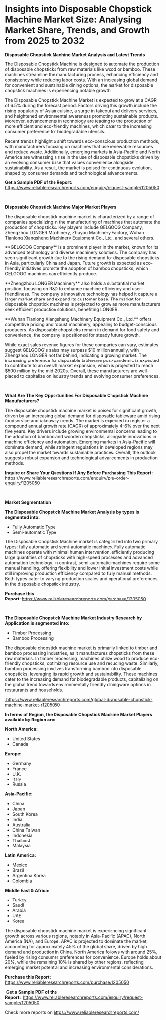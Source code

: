 <p><h1>Insights into Disposable Chopstick Machine Market Size: Analysing Market Share, Trends, and Growth from 2025 to 2032</h1></p><p><strong>Disposable Chopstick Machine Market Analysis and Latest Trends</strong></p>
<p><p>The Disposable Chopstick Machine is designed to automate the production of disposable chopsticks from raw materials like wood or bamboo. These machines streamline the manufacturing process, enhancing efficiency and consistency while reducing labor costs. With an increasing global demand for convenient and sustainable dining options, the market for disposable chopstick machines is experiencing notable growth. </p><p>The Disposable Chopstick Machine Market is expected to grow at a CAGR of 6.5% during the forecast period. Factors driving this growth include the rising popularity of Asian cuisine, a surge in takeout and delivery services, and heightened environmental awareness promoting sustainable products. Moreover, advancements in technology are leading to the production of more efficient and eco-friendly machines, which cater to the increasing consumer preference for biodegradable utensils.</p><p>Recent trends highlight a shift towards eco-conscious production methods, with manufacturers focusing on machines that use renewable resources and reduce waste. Additionally, emerging markets in Asia-Pacific and North America are witnessing a rise in the use of disposable chopsticks driven by an evolving consumer base that values convenience alongside sustainability. As a result, the market is poised for continuous evolution, shaped by consumer demands and technological advancements.</p></p>
<p><strong>Get a Sample PDF of the Report:&nbsp;</strong> <a href="https://www.reliableresearchreports.com/enquiry/request-sample/1205050?utm_campaign=2657&utm_medium=2&utm_source=Github&utm_content=ia&utm_term=26032025&utm_id=disposable-chopstick-machine">https://www.reliableresearchreports.com/enquiry/request-sample/1205050</a></p>
<p>&nbsp;</p>
<p><strong>Disposable Chopstick Machine Major Market Players</strong></p>
<p><p>The disposable chopstick machine market is characterized by a range of companies specializing in the manufacturing of machines that automate the production of chopsticks. Key players include GELGOOG Company, Zhengzhou LONGER Machinery, Zhuyou Machinery Factory, Wuhan Tianlong Xiangsheng Machinery Equipment Co., Ltd., and several others.</p><p>**GELGOOG Company** is a prominent player in the market, known for its advanced technology and diverse machinery solutions. The company has seen significant growth due to the rising demand for disposable chopsticks in Asia, particularly China and Japan. Future growth is expected as eco-friendly initiatives promote the adoption of bamboo chopsticks, which GELGOOG machines can efficiently produce.</p><p>**Zhengzhou LONGER Machinery** also holds a substantial market position, focusing on R&D to enhance machine efficiency and user-friendliness. The company's innovative technology has helped it capture a larger market share and expand its customer base. The market for disposable chopstick machines is projected to grow as more manufacturers seek efficient production solutions, benefiting LONGER.</p><p>**Wuhan Tianlong Xiangsheng Machinery Equipment Co., Ltd.** offers competitive pricing and robust machinery, appealing to budget-conscious producers. As disposable chopsticks remain in demand for food safety and convenience, the company is positioned for steady future growth.</p><p>While exact sales revenue figures for these companies can vary, estimates suggest GELGOOG's sales may surpass $10 million annually, with Zhengzhou LONGER not far behind, indicating a growing market. The increasing preference for disposable tableware post-pandemic is expected to contribute to an overall market expansion, which is projected to reach $500 million by the mid-2020s. Overall, these manufacturers are well-placed to capitalize on industry trends and evolving consumer preferences.</p></p>
<p>&nbsp;</p>
<p><strong>What Are The Key Opportunities For Disposable Chopstick Machine Manufacturers?</strong></p>
<p><p>The disposable chopstick machine market is poised for significant growth, driven by an increasing global demand for disposable tableware amid rising foodservice and takeaway trends. The market is expected to register a compound annual growth rate (CAGR) of approximately 4-6% over the next five years. Key drivers include growing environmental concerns leading to the adoption of bamboo and wooden chopsticks, alongside innovations in machine efficiency and automation. Emerging markets in Asia-Pacific will dominate demand, while stringent regulations in developed regions may also propel the market towards sustainable practices. Overall, the outlook suggests robust expansion and technological advancements in production methods.</p></p>
<p><strong>Inquire or Share Your Questions If Any Before Purchasing This Report:</strong> <a href="https://www.reliableresearchreports.com/enquiry/pre-order-enquiry/1205050?utm_campaign=2657&utm_medium=2&utm_source=Github&utm_content=ia&utm_term=26032025&utm_id=disposable-chopstick-machine">https://www.reliableresearchreports.com/enquiry/pre-order-enquiry/1205050</a></p>
<p>&nbsp;</p>
<p><strong>Market Segmentation</strong></p>
<p><strong>The Disposable Chopstick Machine Market Analysis by types is segmented into:</strong></p>
<p><ul><li>Fully Automatic Type</li><li>Semi-automatic Type</li></ul></p>
<p><p>The Disposable Chopstick Machine market is categorized into two primary types: fully automatic and semi-automatic machines. Fully automatic machines operate with minimal human intervention, efficiently producing large quantities of chopsticks with high-speed processes and advanced automation technology. In contrast, semi-automatic machines require some manual handling, offering flexibility and lower initial investment costs while still improving production efficiency compared to fully manual methods. Both types cater to varying production scales and operational preferences in the disposable chopstick industry.</p></p>
<p><strong>Purchase this Report:&nbsp;</strong><a href="https://www.reliableresearchreports.com/purchase/1205050?utm_campaign=2657&utm_medium=2&utm_source=Github&utm_content=ia&utm_term=26032025&utm_id=disposable-chopstick-machine">https://www.reliableresearchreports.com/purchase/1205050</a></p>
<p>&nbsp;</p>
<p><strong>The Disposable Chopstick Machine Market Industry Research by Application is segmented into:</strong></p>
<p><ul><li>Timber Processing</li><li>Bamboo Processing</li></ul></p>
<p><p>The disposable chopstick machine market is primarily linked to timber and bamboo processing industries, as it manufactures chopsticks from these raw materials. In timber processing, machines utilize wood to produce eco-friendly chopsticks, optimizing resource use and reducing waste. Similarly, bamboo processing involves transforming bamboo into disposable chopsticks, leveraging its rapid growth and sustainability. These machines cater to the increasing demand for biodegradable products, capitalizing on the global trend towards environmentally friendly diningware options in restaurants and households.</p></p>
<p><a href="https://www.reliableresearchreports.com/global-disposable-chopstick-machine-market-r1205050?utm_campaign=2657&utm_medium=2&utm_source=Github&utm_content=ia&utm_term=26032025&utm_id=disposable-chopstick-machine">&nbsp;https://www.reliableresearchreports.com/global-disposable-chopstick-machine-market-r1205050</a></p>
<p><strong>In terms of Region, the Disposable Chopstick Machine Market Players available by Region are:</strong></p>
<p>
    <p> <strong> North America: </strong>
        <ul>
            <li>United States</li>
            <li>Canada</li>
        </ul>
        </p> 
    <p> <strong> Europe: </strong>
        <ul>
            <li>Germany</li>
            <li>France</li>
            <li>U.K.</li>
            <li>Italy</li>
            <li>Russia</li>
        </ul>
        </p> 
    <p> <strong> Asia-Pacific: </strong>
        <ul>
            <li>China</li>
            <li>Japan</li>
            <li>South Korea</li>
            <li>India</li>
            <li>Australia</li>
            <li>China Taiwan</li>
            <li>Indonesia</li>
            <li>Thailand</li>
            <li>Malaysia</li>
        </ul>
        </p> 
    <p> <strong> Latin America: </strong>
        <ul>
            <li>Mexico</li>
            <li>Brazil</li>
            <li>Argentina Korea</li>
            <li>Colombia</li>
        </ul>
        </p> 
    <p> <strong> Middle East & Africa: </strong>
        <ul>
            <li>Turkey</li>
            <li>Saudi</li>
            <li>Arabia</li>
            <li>UAE</li>
            <li>Korea</li>
        </ul>
    </p>
    </p>
<p><p>The disposable chopstick machine market is experiencing significant growth across various regions, notably in Asia-Pacific (APAC), North America (NA), and Europe. APAC is projected to dominate the market, accounting for approximately 45% of the global share, driven by high demand and production in China. North America follows with around 25%, fueled by rising consumer preferences for convenience. Europe holds about 20%, while the remaining 10% is shared by other regions, reflecting emerging market potential and increasing environmental considerations.</p></p>
<p><strong>Purchase this Report: </strong><a href="https://www.reliableresearchreports.com/purchase/1205050?utm_campaign=2657&utm_medium=2&utm_source=Github&utm_content=ia&utm_term=26032025&utm_id=disposable-chopstick-machine">https://www.reliableresearchreports.com/purchase/1205050</a></p>
<p>&nbsp;<strong>Get a Sample PDF of the Report:&nbsp;&nbsp;</strong><a href="https://www.reliableresearchreports.com/enquiry/request-sample/1205050?utm_campaign=2657&utm_medium=2&utm_source=Github&utm_content=ia&utm_term=26032025&utm_id=disposable-chopstick-machine">https://www.reliableresearchreports.com/enquiry/request-sample/1205050</a></p>
<p><strong></strong></p>
<p>Check more reports on <a href="https://www.reliableresearchreports.com/?utm_campaign=2657&utm_medium=2&utm_source=Github&utm_content=ia&utm_term=26032025&utm_id=disposable-chopstick-machine">https://www.reliableresearchreports.com/</a></p>